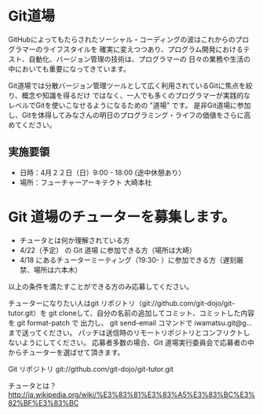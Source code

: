# Git道場

GitHubによってもたらされたソーシャル・コーディングの波はこれからのプログラマーのライフスタイルを
確実に変えつつあり、プログラム開発におけるテスト、自動化、バージョン管理の技術は、プログラマーの
日々の業務や生活の中においても重要になってきています。

Git道場では分散バージョン管理ツールとして広く利用されているGitに焦点を絞り、概念や知識を得るだけ
ではなく、一人でも多くのプログラマーが実践的なレベルでGitを使いこなせるようになるための "道場" です。
是非Git道場に参加し、Gitを体得してみなさんの明日のプログラミング・ライフの価値をさらに高めてください。

## 実施要領

 - 日時：4月２２日（日）9:00 - 18:00 (途中休憩あり）
 - 場所：フューチャーアーキテクト 大崎本社

# Git 道場のチューターを募集します。

 - チュータとは何か理解されている方
 - 4/22（予定） の Git 道場 に参加できる方（場所は大崎）
 - 4/18 にあるチューターミーティング（19:30- ）に参加できる方（遅刻厳禁、場所は六本木）

以上の条件を満たすことができる方のみ応募してください。

チューターになりたい人はgit リポジトリ（git://github.com/git-dojo/git-tutor.git）を
git cloneして、自分の名前の追加してコミット、コミットした内容を git format-patch で
出力し、 git send-email コマンドで iwamatsu.git@g... まで送ってください。
パッチは送信時のリモートリポジトリとコンフリクトしないようにしてください。
応募者多数の場合、Git 道場実行委員会で応募者の中からチューターを選ばせて頂きます。

Git リポジトリ
  git://github.com/git-dojo/git-tutor.git

チュータとは？
  http://ja.wikipedia.org/wiki/%E3%83%81%E3%83%A5%E3%83%BC%E3%82%BF%E3%83%BC
